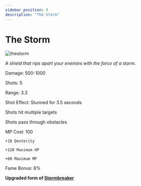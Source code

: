 ```yaml
---
sidebar_position: 9
description: "The Storm"
---
```


# The Storm

![thestorm](https://vwiki.valorserver.com/api/item/picture/the%20storm)

<i>A shield that rips apart your enemies with the force of a storm.</i>

Damage: 500-1000

Shots: 5

Range: 3.3

Shot Effect: Stunned for 3.5 seconds

Shots hit multiple targets

Shots pass through obstacles

MP Cost: 100

    +18 Dexterity
    
    +120 Maximum HP
    
    +60 Maximum MP

Fame Bonus: 8%

**Upgraded form of [Stormbreaker](https://wiki.valorserver.com/docs/items/abilities/shield/ut/stormbreaker)**
